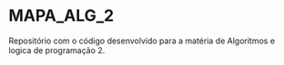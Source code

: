 # MAPA_ALG_2
Repositório com o código desenvolvido para a matéria de Algoritmos e logica de programação 2.
